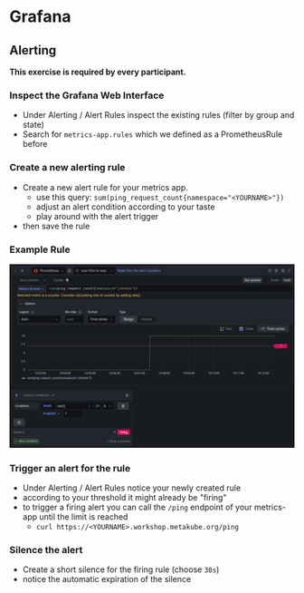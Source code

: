 # Grafana

## Alerting

**This exercise is required by every participant.**

### Inspect the Grafana Web Interface

* Under Alerting / Alert Rules inspect the existing rules (filter by group and state)
* Search for `metrics-app.rules` which we defined as a PrometheusRule before

### Create a new alerting rule
 
* Create a new alert rule for your metrics app.
  * use this query: `sum(ping_request_count{namespace="<YOURNAME>"})`
  * adjust an alert condition according to your taste
  * play around with the alert trigger
* then save the rule

### Example Rule

![Example Rule](img/grafana-alerting-rule01.png)

### Trigger an alert for the rule

* Under Alerting / Alert Rules notice your newly created rule
* according to your threshold it might already be "firing"
* to trigger a firing alert you can call the `/ping` endpoint of your metrics-app
  until the limit is reached
  * `curl https://<YOURNAME>.workshop.metakube.org/ping`

### Silence the alert

* Create a short silence for the firing rule (choose `30s`)
* notice the automatic expiration of the silence
